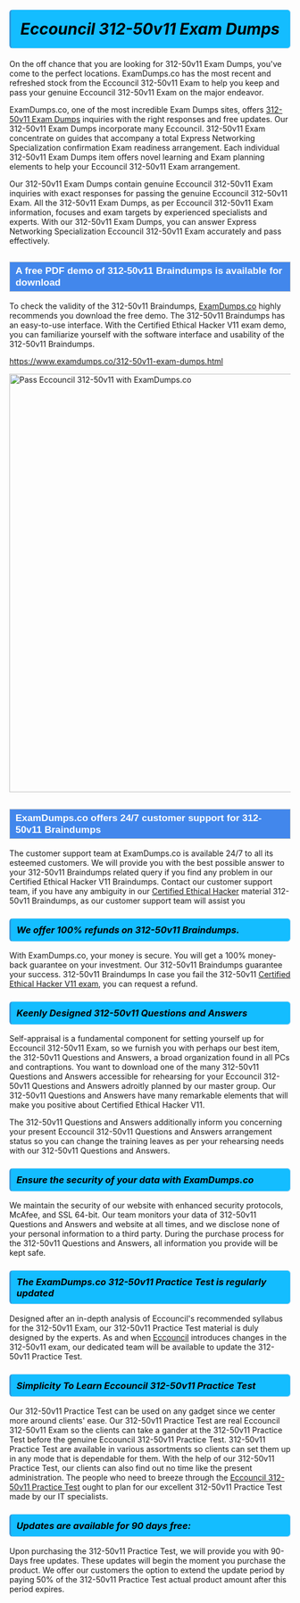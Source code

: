 <h1>                <strong><span style="display: block; color: #000000; background: #14BDFF; border: 0.5px solid #AED6F1; border-left: 3px solid #3498DB; padding: .6em; border-radius: 6px;">                     <em>Eccouncil 312-50v11 <span class="exam_variation">Exam Dumps</span> </em>                </span></strong>            </h1>                        <p>On the off chance that you are looking for 312-50v11 <span class="exam_variation">Exam Dumps</span>, you've come to the perfect locations.             ExamDumps.co has the most recent and refreshed stock from the Eccouncil 312-50v11 Exam to help you keep and pass your genuine Eccouncil 312-50v11 Exam on the major endeavor.</p>                        <p>ExamDumps.co, one of the most incredible <span class="exam_variation">Exam Dumps</span> sites, offers <a href="https://www.examdumps.co/312-50v11-exam-dumps.html">312-50v11 <span class="exam_variation">Exam Dumps</span></a> inquiries with the right responses and free updates. Our 312-50v11 <span class="exam_variation">Exam Dumps</span> incorporate             many Eccouncil. 312-50v11 Exam concentrate on guides that accompany a total Express Networking Specialization confirmation Exam readiness arrangement. Each individual             312-50v11 <span class="exam_variation">Exam Dumps</span> item offers novel learning and Exam planning elements to help your Eccouncil 312-50v11 Exam arrangement.</p>                        <p>Our 312-50v11 <span class="exam_variation">Exam Dumps</span> contain genuine Eccouncil 312-50v11 Exam inquiries with exact responses for passing the genuine Eccouncil 312-50v11 Exam. All the 312-50v11 <span class="exam_variation">Exam Dumps</span>,             as per Eccouncil 312-50v11 Exam information, focuses and exam targets by experienced specialists and experts. With our 312-50v11 <span class="exam_variation">Exam Dumps</span>, you can answer             Express Networking Specialization Eccouncil 312-50v11 Exam accurately and pass effectively.</p>                        <h2 style="background: #4287ec; border: 1px solid #cccccc; padding: 5px 10px;">                <span style="color: #ffffff;">                    <span style="font-size: 11pt;">                        <span style="line-height: normal;">                            <span style="font-family: Calibri,sans-serif;">                                <strong>                                    <span style="font-size: 13.0pt;">A free PDF demo of 312-50v11 <span class="exam_variation2">Braindumps</span> is available for download</span>                                </strong>                            </span>                        </span>                    </span>                </span>            </h2>                        <p>To check the validity of the 312-50v11 <span class="exam_variation2">Braindumps</span>, <a href="https://www.examdumps.co/">ExamDumps.co</a> highly recommends you download the free demo. The 312-50v11 <span class="exam_variation2">Braindumps</span> has an easy-to-use interface.             With the Certified Ethical Hacker V11 exam demo, you can familiarize yourself with the software interface and usability of the 312-50v11 <span class="exam_variation2">Braindumps</span>.</p>                        <p><a href="https://www.examdumps.co/312-50v11-exam-dumps.html">https://www.examdumps.co/312-50v11-exam-dumps.html</a></p>                        <p><a href="https://www.examdumps.co/"><img src="https://www.examdumps.co//images/banners/big-sale-20-percent-discount-offer-examdumps.jpg" class="postImage" alt="Pass Eccouncil 312-50v11 with ExamDumps.co" width="750"></a></p>                            <h2 style="background: #4287ec; border: 1px solid #cccccc; padding: 5px 10px;">                <span style="color: #ffffff;">                    <span style="font-size: 11pt;">                        <span style="line-height: normal;">                            <span style="font-family: Calibri,sans-serif;">                                <strong>                                    <span style="font-size: 13.0pt;">ExamDumps.co offers 24/7 customer support for 312-50v11 <span class="exam_variation2">Braindumps</span> </span>                                </strong>                            </span>                        </span>                    </span>                </span>            </h2>                        <p>The customer support team at ExamDumps.co is available 24/7 to all its esteemed customers. We will provide you with the best possible answer to your 312-50v11 <span class="exam_variation2">Braindumps</span>            related query if you find any problem in our Certified Ethical Hacker V11 <span class="exam_variation2">Braindumps</span>. Contact our customer support team, if you have any ambiguity in             our <a href="https://www.examdumps.co/ceh-exam-dumps.html">Certified Ethical Hacker</a> material 312-50v11 <span class="exam_variation2">Braindumps</span>, as our customer support team will assist you</p>                        <h3>                <strong>                    <span style="display: block; color: #000000; background: #14BDFF; border: 0.5px solid #AED6F1; border-left: 3px solid #3498DB; padding: .6em; border-radius: 6px;">                        <em>We offer 100% refunds on 312-50v11 <span class="exam_variation2">Braindumps</span>.</em>                    </span>                </strong>            </h3>                        <p>With ExamDumps.co, your money is secure. You will get a 100% money-back guarantee on your investment. Our 312-50v11 <span class="exam_variation2">Braindumps</span> guarantee your success.             312-50v11 <span class="exam_variation2">Braindumps</span> In case you fail the 312-50v11 <a href="https://www.examdumps.co/312-50v11-exam-dumps.html">Certified Ethical Hacker V11 exam</a>, you can request a refund.</p>                        <h3>                <strong>                    <span style="display: block; color: #000000; background: #14BDFF; border: 0.5px solid #AED6F1; border-left: 3px solid #3498DB; padding: .6em; border-radius: 6px;">                        <em>Keenly Designed 312-50v11 <span class="exam_variation3">Questions and Answers</span></em>                    </span>                </strong>            </h3>                        <p>Self-appraisal is a fundamental component for setting yourself up for Eccouncil 312-50v11 Exam, so we furnish you with perhaps our best item, the 312-50v11 <span class="exam_variation3">Questions and Answers</span>,             a broad organization found in all PCs and contraptions. You want to download one of the many 312-50v11 <span class="exam_variation3">Questions and Answers</span> accessible for rehearsing for your             Eccouncil 312-50v11 <span class="exam_variation3">Questions and Answers</span> adroitly planned by our master group. Our 312-50v11 <span class="exam_variation3">Questions and Answers</span> have many remarkable elements that will make you             positive about Certified Ethical Hacker V11.</p>                        <p>The 312-50v11 <span class="exam_variation3">Questions and Answers</span> additionally inform you concerning your present Eccouncil 312-50v11 <span class="exam_variation3">Questions and Answers</span> arrangement status so you can change the training             leaves as per your rehearsing needs with our 312-50v11 <span class="exam_variation3">Questions and Answers</span>.</p>                        <h3>                <strong>                    <span style="display: block; color: #000000; background: #14BDFF; border: 0.5px solid #AED6F1; border-left: 3px solid #3498DB; padding: .6em; border-radius: 6px;">                        <em>Ensure the security of your data with ExamDumps.co </em>                    </span>                </strong>            </h3>                        <p>We maintain the security of our website with enhanced security protocols, McAfee, and SSL 64-bit. Our team monitors your data of 312-50v11 <span class="exam_variation3">Questions and Answers</span> and website at all times,             and we disclose none of your personal information to a third party. During the purchase process for the 312-50v11 <span class="exam_variation3">Questions and Answers</span>, all information you provide will be kept safe.</p>                        <h3>                <strong>                    <span style="display: block; color: #000000; background: #14BDFF; border: 0.5px solid #AED6F1; border-left: 3px solid #3498DB; padding: .6em; border-radius: 6px;">                        <em>The ExamDumps.co 312-50v11 <span class="exam_variation4">Practice Test</span> is regularly updated </em>                    </span>                </strong>            </h3>                        <p>Designed after an in-depth analysis of Eccouncil's recommended syllabus for the 312-50v11 Exam, our 312-50v11 <span class="exam_variation4">Practice Test</span> material is duly designed by the experts.             As and when <a href="https://www.examdumps.co/eccouncil-exam-dumps.html">Eccouncil</a> introduces changes in the 312-50v11 exam, our dedicated team will be available to update the 312-50v11 <span class="exam_variation4">Practice Test</span>.</p>                        <h3>                <strong>                    <span style="display: block; color: #000000; background: #14BDFF; border: 0.5px solid #AED6F1; border-left: 3px solid #3498DB; padding: .6em; border-radius: 6px;">                        <em>Simplicity To Learn Eccouncil 312-50v11 <span class="exam_variation4">Practice Test</span></em>                    </span>                </strong>            </h3>                        <p>Our 312-50v11 <span class="exam_variation4">Practice Test</span> can be used on any gadget since we center more around clients' ease. Our 312-50v11 <span class="exam_variation4">Practice Test</span> are real Eccouncil 312-50v11 Exam             so the clients can take a gander at the 312-50v11 <span class="exam_variation4">Practice Test</span> before the genuine Eccouncil 312-50v11 <span class="exam_variation4">Practice Test</span>. 312-50v11 <span class="exam_variation4">Practice Test</span> are available in various assortments             so clients can set them up in any mode that is dependable for them. With the help of our 312-50v11 <span class="exam_variation4">Practice Test</span>, our clients can also find out no time like the present administration.             The people who need to breeze through the <a href="https://www.examdumps.co/312-50v11-exam-dumps.html">Eccouncil 312-50v11 <span class="exam_variation4">Practice Test</span></a> ought to plan for our excellent 312-50v11 <span class="exam_variation4">Practice Test</span> made by our IT specialists.</p>                        <h3>                <strong>                    <span style="display: block; color: #000000; background: #14BDFF; border: 0.5px solid #AED6F1; border-left: 3px solid #3498DB; padding: .6em; border-radius: 6px;">                        <em>Updates are available for 90 days free:</em>                    </span>                </strong>            </h3>                        <p>Upon purchasing the 312-50v11 <span class="exam_variation4">Practice Test</span>, we will provide you with 90-Days free updates. These updates will begin the moment you purchase the product.             We offer our customers the option to extend the update period by paying 50% of the 312-50v11 <span class="exam_variation4">Practice Test</span> actual product amount after this period expires.</p>                    
